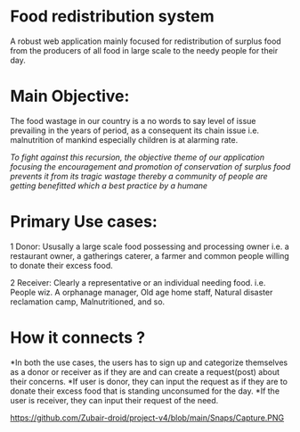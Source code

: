# Food redistribution system

A robust web application mainly focused for redistribution of surplus food from the producers of all food in large scale to the needy people for their day.

# Main Objective:
The food wastage in our country is a no words to say level of issue prevailing in the years of period, as a consequent its chain issue i.e. malnutrition of mankind especially children is at alarming rate.

*To fight against this recursion, the objective theme of our application focusing the encouragement and promotion of conservation of surplus food prevents it from its tragic wastage thereby a community of people are getting benefitted which a best practice by  a humane*  

# Primary Use cases:
1 Donor: 
     Ususally a large scale food possessing and processing owner i.e. a restaurant owner, a gatherings caterer, a farmer and common people willing to donate their excess food.

2 Receiver: 
     Clearly a representative or an individual needing food. i.e. People wiz. A orphanage manager, Old age home staff, Natural disaster reclamation camp, Malnutritioned, and so.

# How it connects ?
  *In both the use cases, the users has to sign up and categorize themselves as a donor or receiver as if they are and can create a request(post) about their concerns.
  *If user is donor, they can input the request as if they are to donate their excess food that is standing unconsumed for the day.
  *If the user is receiver, they can input their request of the need.

https://github.com/Zubair-droid/project-v4/blob/main/Snaps/Capture.PNG
